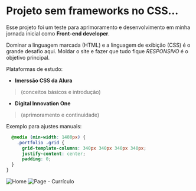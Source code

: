 # Projeto sem frameworks no CSS...
Esse projeto foi um teste para aprimoramento e desenvolvimento em minha jornada inicial como **Front-end developer**.

Dominar a linguagem marcada (HTML) e a linguagem de exibição (CSS) é o grande desafio aqui. Moldar o site e fazer que tudo fique *RESPONSIVO* é o objetivo principal.

Plataformas de estudo:

 - **Imerssão CSS da Alura**  

> (conceitos básicos e introdução)

 - **Digital Innovation One** 

> (aprimoramento e continuidade)

Exemplo para ajustes manuais: 
```css
  @media (min-width: 1480px) {
    .portfolio .grid {
      grid-template-columns: 340px 340px 340px 340px;
      justify-content: center;
      padding: 0;
  }
}
```
![Home](https://i.imgur.com/itBgdjp.jpg)
![Page - Currículo](https://i.imgur.com/PmC4uMT.jpg)
